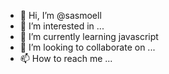 - 👋 Hi, I’m @sasmoell
- 👀 I’m interested in ...
- 🌱 I’m currently learning javascript
- 💞️ I’m looking to collaborate on ...
- 📫 How to reach me ...

<!---
sasmoell/sasmoell is a ✨ special ✨ repository because its `README.md` (this file) appears on your GitHub profile.
You can click the Preview link to take a look at your changes.
--->
